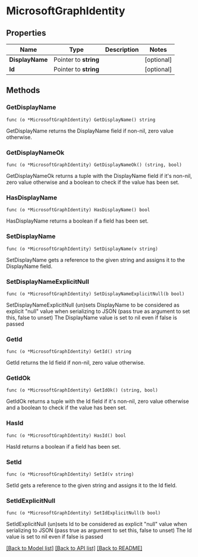 # MicrosoftGraphIdentity

## Properties

Name | Type | Description | Notes
------------ | ------------- | ------------- | -------------
**DisplayName** | Pointer to **string** |  | [optional] 
**Id** | Pointer to **string** |  | [optional] 

## Methods

### GetDisplayName

`func (o *MicrosoftGraphIdentity) GetDisplayName() string`

GetDisplayName returns the DisplayName field if non-nil, zero value otherwise.

### GetDisplayNameOk

`func (o *MicrosoftGraphIdentity) GetDisplayNameOk() (string, bool)`

GetDisplayNameOk returns a tuple with the DisplayName field if it's non-nil, zero value otherwise
and a boolean to check if the value has been set.

### HasDisplayName

`func (o *MicrosoftGraphIdentity) HasDisplayName() bool`

HasDisplayName returns a boolean if a field has been set.

### SetDisplayName

`func (o *MicrosoftGraphIdentity) SetDisplayName(v string)`

SetDisplayName gets a reference to the given string and assigns it to the DisplayName field.

### SetDisplayNameExplicitNull

`func (o *MicrosoftGraphIdentity) SetDisplayNameExplicitNull(b bool)`

SetDisplayNameExplicitNull (un)sets DisplayName to be considered as explicit "null" value
when serializing to JSON (pass true as argument to set this, false to unset)
The DisplayName value is set to nil even if false is passed
### GetId

`func (o *MicrosoftGraphIdentity) GetId() string`

GetId returns the Id field if non-nil, zero value otherwise.

### GetIdOk

`func (o *MicrosoftGraphIdentity) GetIdOk() (string, bool)`

GetIdOk returns a tuple with the Id field if it's non-nil, zero value otherwise
and a boolean to check if the value has been set.

### HasId

`func (o *MicrosoftGraphIdentity) HasId() bool`

HasId returns a boolean if a field has been set.

### SetId

`func (o *MicrosoftGraphIdentity) SetId(v string)`

SetId gets a reference to the given string and assigns it to the Id field.

### SetIdExplicitNull

`func (o *MicrosoftGraphIdentity) SetIdExplicitNull(b bool)`

SetIdExplicitNull (un)sets Id to be considered as explicit "null" value
when serializing to JSON (pass true as argument to set this, false to unset)
The Id value is set to nil even if false is passed

[[Back to Model list]](../README.md#documentation-for-models) [[Back to API list]](../README.md#documentation-for-api-endpoints) [[Back to README]](../README.md)


